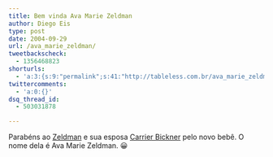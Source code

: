 ```yaml
---
title: Bem vinda Ava Marie Zeldman
author: Diego Eis
type: post
date: 2004-09-29
url: /ava_marie_zeldman/
tweetbackscheck:
  - 1356468823
shorturls:
  - 'a:3:{s:9:"permalink";s:41:"http://tableless.com.br/ava_marie_zeldman";s:7:"tinyurl";s:26:"http://tinyurl.com/3q5cf2e";s:4:"isgd";s:19:"http://is.gd/2FrTjd";}'
twittercomments:
  - 'a:0:{}'
dsq_thread_id:
  - 503031878

---
```

Parabéns ao [Zeldman][1] e sua esposa [Carrier Bickner][2] pelo novo bebê. O nome dela é Ava Marie Zeldman. 😀

 [1]: http://www.zeldman.com/
 [2]: http://www.roguelibrarian.com/index.html